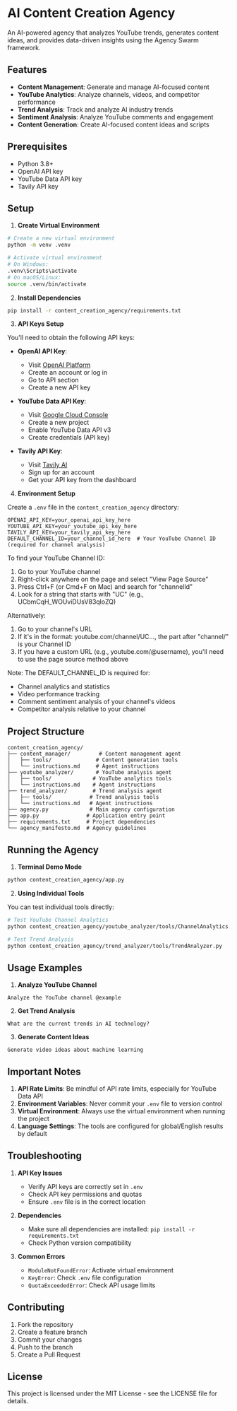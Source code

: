 # AI Content Creation Agency

An AI-powered agency that analyzes YouTube trends, generates content ideas, and provides data-driven insights using the Agency Swarm framework.

## Features

- **Content Management**: Generate and manage AI-focused content
- **YouTube Analytics**: Analyze channels, videos, and competitor performance
- **Trend Analysis**: Track and analyze AI industry trends
- **Sentiment Analysis**: Analyze YouTube comments and engagement
- **Content Generation**: Create AI-focused content ideas and scripts

## Prerequisites

- Python 3.8+
- OpenAI API key
- YouTube Data API key
- Tavily API key

## Setup

1. **Create Virtual Environment**
```bash
# Create a new virtual environment
python -m venv .venv

# Activate virtual environment
# On Windows:
.venv\Scripts\activate
# On macOS/Linux:
source .venv/bin/activate
```

2. **Install Dependencies**
```bash
pip install -r content_creation_agency/requirements.txt
```

3. **API Keys Setup**

You'll need to obtain the following API keys:

- **OpenAI API Key**: 
  - Visit [OpenAI Platform](https://platform.openai.com/)
  - Create an account or log in
  - Go to API section
  - Create a new API key

- **YouTube Data API Key**:
  - Visit [Google Cloud Console](https://console.cloud.google.com/)
  - Create a new project
  - Enable YouTube Data API v3
  - Create credentials (API key)

- **Tavily API Key**:
  - Visit [Tavily AI](https://tavily.com/)
  - Sign up for an account
  - Get your API key from the dashboard

4. **Environment Setup**

Create a `.env` file in the `content_creation_agency` directory:

```env
OPENAI_API_KEY=your_openai_api_key_here
YOUTUBE_API_KEY=your_youtube_api_key_here
TAVILY_API_KEY=your_tavily_api_key_here
DEFAULT_CHANNEL_ID=your_channel_id_here  # Your YouTube Channel ID (required for channel analysis)
```

To find your YouTube Channel ID:
1. Go to your YouTube channel
2. Right-click anywhere on the page and select "View Page Source"
3. Press Ctrl+F (or Cmd+F on Mac) and search for "channelId"
4. Look for a string that starts with "UC" (e.g., UCbmCqH_WOUviDUsV83qloZQ)

Alternatively:
1. Go to your channel's URL
2. If it's in the format: youtube.com/channel/UC..., the part after "channel/" is your Channel ID
3. If you have a custom URL (e.g., youtube.com/@username), you'll need to use the page source method above

Note: The DEFAULT_CHANNEL_ID is required for:
- Channel analytics and statistics
- Video performance tracking
- Comment sentiment analysis of your channel's videos
- Competitor analysis relative to your channel

## Project Structure

```
content_creation_agency/
├── content_manager/         # Content management agent
│   ├── tools/              # Content generation tools
│   └── instructions.md     # Agent instructions
├── youtube_analyzer/       # YouTube analysis agent
│   ├── tools/             # YouTube analytics tools
│   └── instructions.md    # Agent instructions
├── trend_analyzer/        # Trend analysis agent
│   ├── tools/            # Trend analysis tools
│   └── instructions.md   # Agent instructions
├── agency.py             # Main agency configuration
├── app.py               # Application entry point
├── requirements.txt     # Project dependencies
└── agency_manifesto.md  # Agency guidelines
```

## Running the Agency

1. **Terminal Demo Mode**
```bash
python content_creation_agency/app.py
```

2. **Using Individual Tools**

You can test individual tools directly:

```bash
# Test YouTube Channel Analytics
python content_creation_agency/youtube_analyzer/tools/ChannelAnalytics.py

# Test Trend Analysis
python content_creation_agency/trend_analyzer/tools/TrendAnalyzer.py
```

## Usage Examples

1. **Analyze YouTube Channel**
```
Analyze the YouTube channel @example
```

2. **Get Trend Analysis**
```
What are the current trends in AI technology?
```

3. **Generate Content Ideas**
```
Generate video ideas about machine learning
```

## Important Notes

1. **API Rate Limits**: Be mindful of API rate limits, especially for YouTube Data API
2. **Environment Variables**: Never commit your `.env` file to version control
3. **Virtual Environment**: Always use the virtual environment when running the project
4. **Language Settings**: The tools are configured for global/English results by default

## Troubleshooting

1. **API Key Issues**
   - Verify API keys are correctly set in `.env`
   - Check API key permissions and quotas
   - Ensure `.env` file is in the correct location

2. **Dependencies**
   - Make sure all dependencies are installed: `pip install -r requirements.txt`
   - Check Python version compatibility

3. **Common Errors**
   - `ModuleNotFoundError`: Activate virtual environment
   - `KeyError`: Check `.env` file configuration
   - `QuotaExceededError`: Check API usage limits

## Contributing

1. Fork the repository
2. Create a feature branch
3. Commit your changes
4. Push to the branch
5. Create a Pull Request

## License

This project is licensed under the MIT License - see the LICENSE file for details. 